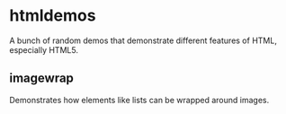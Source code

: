 htmldemos
=========

A bunch of random demos that demonstrate different features of HTML, especially HTML5.

imagewrap
---------

Demonstrates how elements like lists can be wrapped around images.

